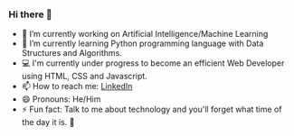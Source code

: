 ### Hi there 👋

- 🔭 I’m currently working on Artificial Intelligence/Machine Learning
- 🌱 I’m currently learning Python programming language with Data Structures and Algorithms.
- 💻 I'm currently under progress to become an efficient Web Developer using HTML, CSS and Javascript. 
- 📫 How to reach me: [LinkedIn](www.linkedin.com/in/shauryaomar)
- 😄 Pronouns: He/Him
- ⚡ Fun fact: Talk to me about technology and you'll forget what time of the day it is. 👀

